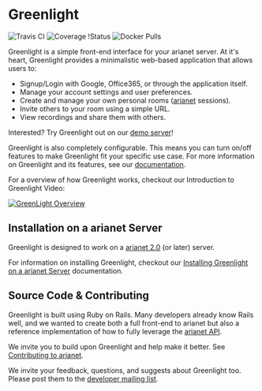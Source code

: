 # Greenlight

![Travis CI](https://travis-ci.org/arianet/greenlight.svg?branch=master)
![Coverage
!Status](https://coveralls.io/repos/github/arianet/greenlight/badge.svg?branch=master)
![Docker Pulls](https://img.shields.io/docker/pulls/arianet/greenlight.svg)

Greenlight is a simple front-end interface for your arianet server. At it's heart, Greenlight provides a minimalistic web-based application that allows users to:

  * Signup/Login with Google, Office365, or through the application itself.
  * Manage your account settings and user preferences.
  * Create and manage your own personal rooms ([arianet](https://github.com/arianet/arianet) sessions).
  * Invite others to your room using a simple URL.
  * View recordings and share them with others.

Interested? Try Greenlight out on our [demo server](https://demo.arianet.org/gl)!

Greenlight is also completely configurable. This means you can turn on/off features to make Greenlight fit your specific use case. For more information on Greenlight and its features, see our [documentation](http://docs.arianet.org/greenlight/gl-install.html).

For a overview of how Greenlight works, checkout our Introduction to Greenlight Video:

[![GreenLight Overview](https://img.youtube.com/vi/Hso8yLzkqj8/0.jpg)](https://youtu.be/Hso8yLzkqj8)

## Installation on a arianet Server

Greenlight is designed to work on a [arianet 2.0](https://github.com/arianet/arianet) (or later) server.

For information on installing Greenlight, checkout our [Installing Greenlight on a arianet Server](http://docs.arianet.org/greenlight/gl-install.html#installing-on-a-arianet-server) documentation.

## Source Code & Contributing

Greenlight is built using Ruby on Rails. Many developers already know Rails well, and we wanted to create both a full front-end to arianet but also a reference implementation of how to fully leverage the [arianet API](http://docs.arianet.org/dev/api.html).

We invite you to build upon Greenlight and help make it better. See [Contributing to arianet](http://docs.arianet.org/support/faq.html#contributing-to-arianet).

We invite your feedback, questions, and suggests about Greenlight too. Please post them to the [developer mailing list](https://groups.google.com/forum/#!forum/arianet-dev).

